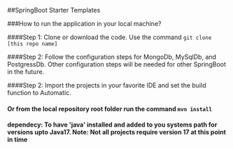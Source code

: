 ##SpringBoot Starter Templates

###How to run the application in your local machine?

####Step 1: Clone or download the code.  Use the command `git clone [this repo name]`

####Step 2: Follow the configuration steps for MongoDb, MySqlDb, and PostgressDb.  Other configuration steps will be needed for other SpringBoot in the future. 

####Step 2: Import the projects in your favorite IDE and set the build function to Automatic.
####   Or from the local repository root folder run the command `mvn install`

#### dependecy: To have 'java' installed and added to you systems path for versions upto Java17.  Note: Not all projects require version 17 at this point in time

